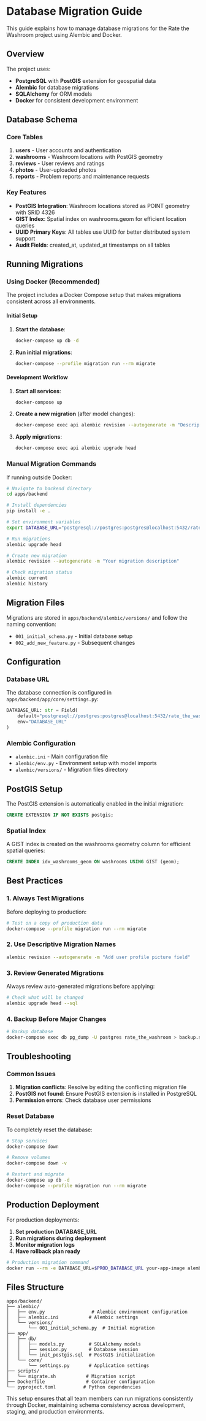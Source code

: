 # Database Migration Guide

This guide explains how to manage database migrations for the Rate the Washroom project using Alembic and Docker.

## Overview

The project uses:
- **PostgreSQL** with **PostGIS** extension for geospatial data
- **Alembic** for database migrations
- **SQLAlchemy** for ORM models
- **Docker** for consistent development environment

## Database Schema

### Core Tables

1. **users** - User accounts and authentication
2. **washrooms** - Washroom locations with PostGIS geometry
3. **reviews** - User reviews and ratings
4. **photos** - User-uploaded photos
5. **reports** - Problem reports and maintenance requests

### Key Features

- **PostGIS Integration**: Washroom locations stored as POINT geometry with SRID 4326
- **GIST Index**: Spatial index on washrooms.geom for efficient location queries
- **UUID Primary Keys**: All tables use UUID for better distributed system support
- **Audit Fields**: created_at, updated_at timestamps on all tables

## Running Migrations

### Using Docker (Recommended)

The project includes a Docker Compose setup that makes migrations consistent across all environments.

#### Initial Setup

1. **Start the database**:
   ```bash
   docker-compose up db -d
   ```

2. **Run initial migrations**:
   ```bash
   docker-compose --profile migration run --rm migrate
   ```

#### Development Workflow

1. **Start all services**:
   ```bash
   docker-compose up
   ```

2. **Create a new migration** (after model changes):
   ```bash
   docker-compose exec api alembic revision --autogenerate -m "Description of changes"
   ```

3. **Apply migrations**:
   ```bash
   docker-compose exec api alembic upgrade head
   ```

### Manual Migration Commands

If running outside Docker:

```bash
# Navigate to backend directory
cd apps/backend

# Install dependencies
pip install -e .

# Set environment variables
export DATABASE_URL="postgresql://postgres:postgres@localhost:5432/rate_the_washroom"

# Run migrations
alembic upgrade head

# Create new migration
alembic revision --autogenerate -m "Your migration description"

# Check migration status
alembic current
alembic history
```

## Migration Files

Migrations are stored in `apps/backend/alembic/versions/` and follow the naming convention:
- `001_initial_schema.py` - Initial database setup
- `002_add_new_feature.py` - Subsequent changes

## Configuration

### Database URL

The database connection is configured in `apps/backend/app/core/settings.py`:

```python
DATABASE_URL: str = Field(
    default="postgresql://postgres:postgres@localhost:5432/rate_the_washroom",
    env="DATABASE_URL"
)
```

### Alembic Configuration

- `alembic.ini` - Main configuration file
- `alembic/env.py` - Environment setup with model imports
- `alembic/versions/` - Migration files directory

## PostGIS Setup

The PostGIS extension is automatically enabled in the initial migration:

```sql
CREATE EXTENSION IF NOT EXISTS postgis;
```

### Spatial Index

A GIST index is created on the washrooms geometry column for efficient spatial queries:

```sql
CREATE INDEX idx_washrooms_geom ON washrooms USING GIST (geom);
```

## Best Practices

### 1. Always Test Migrations

Before deploying to production:

```bash
# Test on a copy of production data
docker-compose --profile migration run --rm migrate
```

### 2. Use Descriptive Migration Names

```bash
alembic revision --autogenerate -m "Add user profile picture field"
```

### 3. Review Generated Migrations

Always review auto-generated migrations before applying:

```bash
# Check what will be changed
alembic upgrade head --sql
```

### 4. Backup Before Major Changes

```bash
# Backup database
docker-compose exec db pg_dump -U postgres rate_the_washroom > backup.sql
```

## Troubleshooting

### Common Issues

1. **Migration conflicts**: Resolve by editing the conflicting migration file
2. **PostGIS not found**: Ensure PostGIS extension is installed in PostgreSQL
3. **Permission errors**: Check database user permissions

### Reset Database

To completely reset the database:

```bash
# Stop services
docker-compose down

# Remove volumes
docker-compose down -v

# Restart and migrate
docker-compose up db -d
docker-compose --profile migration run --rm migrate
```

## Production Deployment

For production deployments:

1. **Set production DATABASE_URL**
2. **Run migrations during deployment**
3. **Monitor migration logs**
4. **Have rollback plan ready**

```bash
# Production migration command
docker run --rm -e DATABASE_URL=$PROD_DATABASE_URL your-app-image alembic upgrade head
```

## Files Structure

```
apps/backend/
├── alembic/
│   ├── env.py                 # Alembic environment configuration
│   ├── alembic.ini           # Alembic settings
│   └── versions/
│       └── 001_initial_schema.py  # Initial migration
├── app/
│   ├── db/
│   │   ├── models.py         # SQLAlchemy models
│   │   ├── session.py        # Database session
│   │   └── init_postgis.sql  # PostGIS initialization
│   └── core/
│       └── settings.py       # Application settings
├── scripts/
│   └── migrate.sh           # Migration script
├── Dockerfile               # Container configuration
└── pyproject.toml          # Python dependencies
```

This setup ensures that all team members can run migrations consistently through Docker, maintaining schema consistency across development, staging, and production environments.
